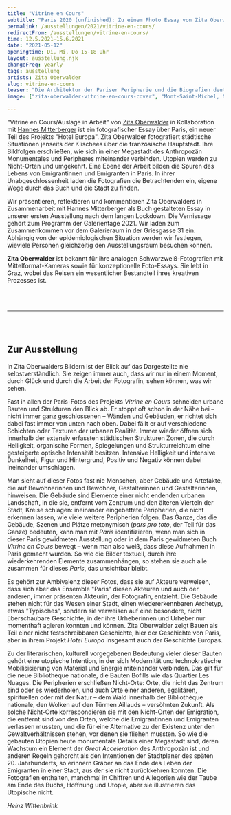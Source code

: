 ```yaml
---
title: "Vitrine en Cours"
subtitle: "Paris 2020 (unfinished): Zu einem Photo Essay von Zita Oberwalder in Zusammenarbeit mit Hannes Mitterberger"
permalink: /ausstellungen/2021/vitrine-en-cours/
redirectFrom: /ausstellungen/vitrine-en-cours/
time: 12.5.2021–15.6.2021
date: "2021-05-12"
openingtime: Di, Mi, Do 15-18 Uhr
layout: ausstellung.njk
changeFreq: yearly
tags: ausstellung
artists: Zita Oberwalder
slug: vitrine-en-cours
teaser: "Die Architektur der Pariser Peripherie und die Biografien deutschsprachiger Autorinnen, die in Paris lebten, spielen in den neuen Fotografien Zita Oberwalders eine wichtige Rolle. Die Bilder gehören zu einem als Buch publizierten Fotoessay (in Zusammenarbeit mit Hannes Mitterberger), der bei der Vernissage präsentiert wird. Als Fortsetzung des work in progress *Hotel Europa* thematisieren sie Grenzen, Territorien, Nachbarschaften und Fluchtlinien."
image: ["zita-oberwalder-vitrine-en-cours-cover", "Mont-Saint-Michel, Normandie ", "Zita Oberwalder", "Zita Oberwalder"]

---
```


"Vitrine en Cours/Auslage in Arbeit" von [Zita Oberwalder](https://zitaoberwalder.com/ "Zita Oberwalder") in Kollaboration mit [Hannes Mitterberger](https://www.hannesmitterberger.com/ "Hannes Mitterberger") ist ein fotografischer Essay über Paris, ein neuer Teil des Projekts "Hotel Europa". Zita Oberwalder fotografiert städtische Situationen jenseits der Klischees über die französische Hauptstadt. Ihre Bildfolgen erschließen, wie sich in einer Megastadt des Anthropozän Monumentales und Peripheres miteinander verbinden. Utopien werden zu Nicht-Orten und umgekehrt. Eine Ebene der Arbeit bilden die Spuren des Lebens von Emigrantinnen und Emigranten in Paris. In ihrer Unabgeschlossenheit laden die Fotografien die Betrachtenden ein, eigene Wege durch das Buch und die Stadt zu finden.

Wir präsentieren, reflektieren und kommentieren Zita Oberwalders in Zusammenarbeit mit Hannes Mitterberger als Buch gestalteten Essay in unserer ersten Ausstellung nach dem langen Lockdown. Die Vernissage gehört zum Programm der Galerientage 2021. Wir laden zum Zusammenkommen vor dem Galerieraum in der Griesgasse 31 ein. Abhängig von der epidemiologischen Situation werden wir festlegen, wieviele Personen gleichzeitig den Ausstellungsraum besuchen können.

**Zita Oberwalder** ist bekannt für ihre analogen Schwarzweiß-Fotografien mit Mittelformat-Kameras sowie für konzeptionelle Foto-Essays. Sie lebt in Graz, wobei das Reisen ein wesentlicher Bestandteil ihres kreativen Prozesses ist.

<br/>
<br/>

---


<br/>
<br/>


## Zur Ausstellung

In Zita Oberwalders Bildern ist der Blick auf das Dargestellte nie selbstverständlich. Sie zeigen immer auch, dass wir nur in einem Moment, durch Glück und durch die Arbeit der Fotografin, sehen können, was wir sehen.

Fast in allen der Paris-Fotos des Projekts *Vitrine en Cours* schneiden urbane Bauten und Strukturen den Blick ab. Er stoppt oft schon in der Nähe bei – nicht immer ganz geschlossenen – Wänden und Gebäuden, er richtet sich dabei fast immer von unten nach oben. Dabei fällt er auf verschiedene Schichten oder Texturen der urbanen Realität. Immer wieder öffnen sich innerhalb der extensiv erfassten städtischen Strukturen Zonen, die durch Helligkeit, organische Formen, Spiegelungen und Strukturreichtum eine gesteigerte optische Intensität besitzen. Intensive Helligkeit und intensive Dunkelheit, Figur und Hintergrund, Positiv und Negativ können dabei ineinander umschlagen.

Man sieht auf dieser Fotos fast nie Menschen, aber Gebäude und Artefakte, die auf Bewohnerinnen und Bewohner, Gestalterinnen und Gestalterinnen, hinweisen. Die Gebäude sind Elemente einer nicht endenden urbanen Landschaft, in die sie, entfernt vom Zentrum und den älteren Vierteln der Stadt, Kreise schlagen: ineinander eingebettete Peripherien, die nicht erkennen lassen, wie viele weitere Peripherien folgen. Das Ganze, das die Gebäude, Szenen und Plätze metonymisch (*pars pro toto*, der Teil für das Ganze) bedeuten, kann man mit *Paris* identifizieren, wenn man sich in dieser Paris gewidmeten Ausstellung oder in dem Paris gewidmeten Buch *Vitrine en Cours* bewegt – wenn man also weiß, dass diese Aufnahmen in Paris gemacht wurden. So wie die Bilder textuell, durch ihre wiederkehrenden Elemente zusammenhängen, so stehen sie auch alle zusammen für dieses *Paris*, das unsichtbar bleibt.

Es gehört zur Ambivalenz dieser Fotos, dass sie auf Akteure verweisen, dass sich aber das Ensemble "Paris" diesen Akteuren und auch der anderen, immer präsenten Akteurin, der Fotografin, entzieht. Die Gebäude stehen nicht für das Wesen einer Stadt, einen wiedererkennbaren Archetyp, etwas "Typisches", sondern sie verweisen auf eine besondere, nicht überschaubare Geschichte, in der ihre Urheberinnen und Urheber nur momenthaft agieren konnten und können. Zita Oberwalder zeigt Bauen als Teil einer nicht festschreibbaren Geschichte, hier der Geschichte von Paris, aber in ihrem Projekt *Hotel Europa* insgesamt auch der Geschichte Europas.

Zu der literarischen, kulturell vorgegebenen Bedeutung vieler dieser Bauten gehört eine utopische Intention, in der sich Modernität und technokratische Mobilisisierung von Material und Energie miteinander verbinden. Das gilt für die neue Bibliothèque nationale, die Bauten Bofills wie das Quartier Les Nuages. Die Peripherien erschließen Nicht-Orte: Orte, die nicht das Zentrum sind oder es wiederholen, und auch Orte einer anderen, egalitären, spirituellen oder mit der Natur – dem Wald innerhalb der Bibliothèque nationale, den Wolken auf den Türmen Aillauds – versöhnten Zukunft. Als solche Nicht-Orte korrespondieren sie mit den Nicht-Orten der Emigration, die entfernt sind von den Orten, welche die Emigrantinnen und Emigranten verlassen mussten, und die für eine Alternative zu der Existenz unter den Gewaltverhältnissen stehen, vor denen sie fliehen mussten. So wie die gebauten Utopien heute monumentale Details einer Megastadt sind, deren Wachstum ein Element der *Great Acceleration* des Anthropozän ist und anderen Regeln gehorcht als den Intentionen der Stadtplaner des späten 20. Jahrhunderts, so erinnern Gräber an das Ende des Leben der Emigranten in einer Stadt, aus der sie nicht zurückkehren konnten. Die Fotografien enthalten, manchmal in Chiffren und Allegorien wie der Taube am Ende des Buchs,  Hoffnung und Utopie, aber sie illustrieren das Utopische nicht.

*Heinz Wittenbrink*
